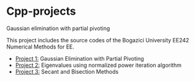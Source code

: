 # Cpp-projects
Gaussian elimination with partial pivoting

This project includes the source codes of the Bogazici University EE242 Numerical Methods for EE. 

- [Project 1:](https://github.com/emreavara/Cpp-projects/tree/master/gaussian-elimination-with-partial-pivoting) Gaussian Elimination with Partial Pivoting
- [Project 2:](https://github.com/emreavara/Cpp-projects/tree/master/Eigenvalues%20using%20normalized%20power%20iteration%20algorith) Eigenvalues using normalized power iteration algorithm
- [Project 3:](https://github.com/emreavara/Cpp-projects/tree/master/Polynomial%20-%20Secant%20and%20Bisection%20algorithm) Secant and Bisection Methods
